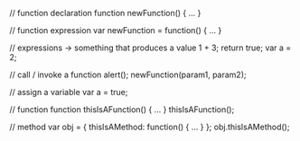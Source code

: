 // function declaration
function newFunction() { ... }

// function expression
var newFunction = function() { ... }

// expressions -> something that produces a value
1 + 3;
return true;
var a = 2;

// call / invoke a function
alert();
newFunction(param1, param2);

// assign a variable
var a = true;

// function
function thisIsAFunction() { ... } 
thisIsAFunction();

// method
var obj = {
	thisIsAMethod: function() { ... }
};
obj.thisIsAMethod();





